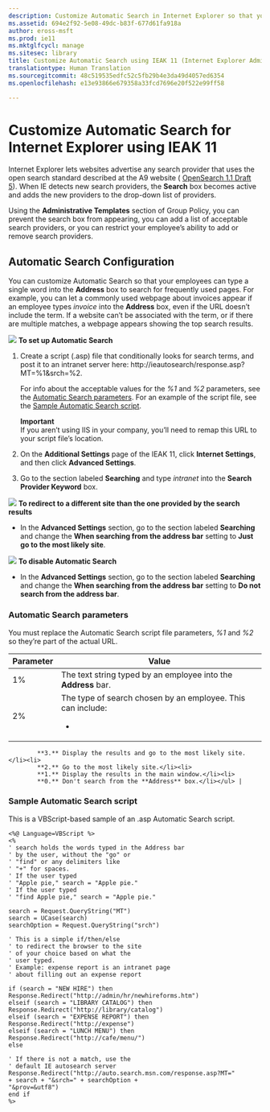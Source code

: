 ```yaml
---
description: Customize Automatic Search in Internet Explorer so that your employees can type a single word into the Address box to search for frequently used pages.
ms.assetid: 694e2f92-5e08-49dc-b83f-677d61fa918a
author: eross-msft
ms.prod: ie11
ms.mktglfcycl: manage
ms.sitesec: library
title: Customize Automatic Search using IEAK 11 (Internet Explorer Administration Kit 11 for IT Pros)
translationtype: Human Translation
ms.sourcegitcommit: 48c519535edfc52c5fb29b4e3da49d4057ed6354
ms.openlocfilehash: e13e93866e679358a33fcd7696e20f522e99ff58

---
```


# Customize Automatic Search for Internet Explorer using IEAK 11
Internet Explorer lets websites advertise any search provider that uses the open search standard described at the A9 website ( [OpenSearch 1.1 Draft 5](http://go.microsoft.com/fwlink/p/?LinkId=208582)). When IE detects new search providers, the **Search** box becomes active and adds the new providers to the drop-down list of providers.

Using the **Administrative Templates** section of Group Policy, you can prevent the search box from appearing, you can add a list of acceptable search providers, or you can restrict your employee’s ability to add or remove search providers.

## Automatic Search Configuration
You can customize Automatic Search so that your employees can type a single word into the **Address** box to search for frequently used pages. For example, you can let a commonly used webpage about invoices appear if an employee types *invoice* into the **Address** box, even if the URL doesn’t include the term. If a website can’t be associated with the term, or if there are multiple matches, a webpage appears showing the top search results.

![](images/wedge.gif) **To set up Automatic Search**

1.  Create a script (.asp) file that conditionally looks for search terms, and post it to an intranet server here: http://ieautosearch/response.asp?MT=%1&srch=%2.<p>
For info about the acceptable values for the *%1* and *%2* parameters, see the [Automatic Search parameters](#automatic-search-parameters). For an example of the script file, see the [Sample Automatic Search script](#sample-automatic-search-script).<p>
**Important**<br>If you aren’t using IIS in your company, you’ll need to remap this URL to your script file’s location. 

2.  On the **Additional Settings** page of the IEAK 11, click **Internet Settings**, and then click **Advanced Settings**.

3.  Go to the section labeled **Searching** and type *intranet* into the **Search Provider Keyword** box.

![](images/wedge.gif) **To redirect to a different site than the one provided by the search results**

-   In the **Advanced Settings** section, go to the section labeled **Searching** and change the **When searching from the address bar** setting to **Just go to the most likely site**.

![](images/wedge.gif) **To disable Automatic Search**

-   In the **Advanced Settings** section, go to the section labeled **Searching** and change the **When searching from the address bar** setting to **Do not search from the address bar**.

### Automatic Search parameters
You must replace the Automatic Search script file parameters, *%1* and *%2* so they’re part of the actual URL.

|Parameter |Value                                                   |
|----------|--------------------------------------------------------|
|1% |The text string typed by an employee into the **Address** bar. |
|2% |The type of search chosen by an employee. This can include:<ul><li>
            **3.** Display the results and go to the most likely site.</li><li>
            **2.** Go to the most likely site.</li><li>
            **1.** Display the results in the main window.</li><li>
            **0.** Don't search from the **Address** box.</li></ul> |

### Sample Automatic Search script
This is a VBScript-based sample of an .asp Automatic Search script.

```
<%@ Language=VBScript %>
<%
' search holds the words typed in the Address bar
' by the user, without the "go" or
' "find" or any delimiters like
' "+" for spaces.
' If the user typed
' "Apple pie," search = "Apple pie."
' If the user typed
' "find Apple pie," search = "Apple pie."

search = Request.QueryString("MT")
search = UCase(search)
searchOption = Request.QueryString("srch")

' This is a simple if/then/else
' to redirect the browser to the site
' of your choice based on what the
' user typed.
' Example: expense report is an intranet page
' about filling out an expense report

if (search = "NEW HIRE") then
Response.Redirect("http://admin/hr/newhireforms.htm") 
elseif (search = "LIBRARY CATALOG") then
Response.Redirect("http://library/catalog")
elseif (search = "EXPENSE REPORT") then
Response.Redirect("http://expense")
elseif (search = "LUNCH MENU") then
Response.Redirect("http://cafe/menu/")
else

' If there is not a match, use the
' default IE autosearch server
Response.Redirect("http://auto.search.msn.com/response.asp?MT="
+ search + "&srch=" + searchOption + 
"&prov=&utf8")
end if
%>
```

 

 








<!--HONumber=Jun16_HO4-->


